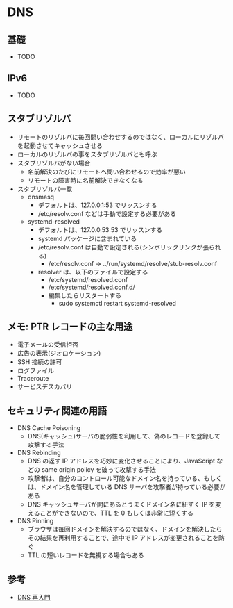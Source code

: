 # DNS

## 基礎

- TODO

## IPv6

- TODO

## スタブリゾルバ

- リモートのリゾルバに毎回問い合わせするのではなく、ローカルにリゾルバを起動させてキャッシュさせる
- ローカルのリゾルバの事をスタブリゾルバとも呼ぶ
- スタブリゾルバがない場合
  - 名前解決のたびにリモートへ問い合わせるので効率が悪い
  - リモートの障害時に名前解決できなくなる
- スタブリゾルバ一覧
  - dnsmasq
    - デフォルトは、127.0.0.1:53 でリッスンする
    - /etc/resolv.conf などは手動で設定する必要がある
  - systemd-resolved
    - デフォルトは、127.0.0.53:53 でリッスンする
    - systemd パッケージに含まれている
    - /etc/resolv.conf は自動で設定される(シンボリックリンクが張られる)
      - /etc/resolv.conf -> ../run/systemd/resolve/stub-resolv.conf
    - resolver は、以下のファイルで設定する
      - /etc/systemd/resolved.conf
      - /etc/systemd/resolved.conf.d/
      - 編集したらリスタートする
        - sudo systemctl restart systemd-resolved

## メモ: PTR レコードの主な用途

- 電子メールの受信拒否
- 広告の表示(ジオロケーション)
- SSH 接続の許可
- ログファイル
- Traceroute
- サービスデスカバリ

## セキュリティ関連の用語

- DNS Cache Poisoning
  - DNS(キャッシュ)サーバの脆弱性を利用して、偽のレコードを登録して攻撃する手法
- DNS Rebinding
  - DNS の返す IP アドレスを巧妙に変化させることにより、JavaScript などの same origin policy を破って攻撃する手法
  - 攻撃者は、自分のコントロール可能なドメイン名を持っている、もしくは、ドメイン名を管理している DNS サーバを攻撃者が持っている必要がある
  - DNS キャッシュサーバが間にあるとうまくドメイン名に紐ずく IP を変えることができないので、TTL を 0 もしくは非常に短くする
- DNS Pinning
  - ブラウザは毎回ドメインを解決するのではなく、ドメインを解決したらその結果を再利用することで、途中で IP アドレスが変更されることを防ぐ
  - TTL の短いレコードを無視する場合もある

## 参考

- [DNS 再入門](https://www.slideshare.net/ttkzw/dnstudy-01-dnsprimer)
